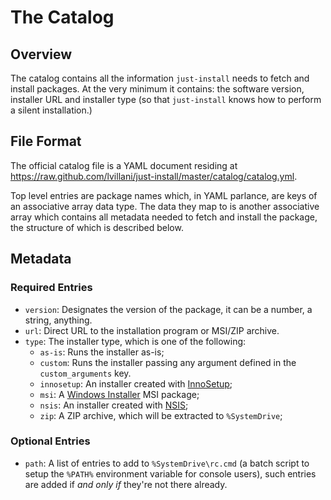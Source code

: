 The Catalog
===========

Overview
--------

The catalog contains all the information `just-install` needs to fetch and
install packages. At the very minimum it contains: the software version,
installer URL and installer type (so that `just-install` knows how to perform a
silent installation.)



File Format
-----------

The official catalog file is a YAML document residing at
<https://raw.github.com/lvillani/just-install/master/catalog/catalog.yml>.

Top level entries are package names which, in YAML parlance, are keys of an
associative array data type. The data they map to is another associative array
which contains all metadata needed to fetch and install the package, the
structure of which is described below.

## Metadata

### Required Entries

* `version`: Designates the version of the package, it can be a number, a
  string, anything.
* `url`: Direct URL to the installation program or MSI/ZIP archive.
* `type`: The installer type, which is one of the following:
  + `as-is`: Runs the installer as-is;
  + `custom`: Runs the installer passing any argument defined in the `custom_arguments` key.
  + `innosetup`: An installer created with [InnoSetup](http://www.jrsoftware.org/isinfo.php);
  + `msi`: A [Windows Installer](http://msdn.microsoft.com/en-us/library/windows/desktop/cc185688%28v=vs.85%29.aspx) MSI package;
  + `nsis`: An installer created with [NSIS](http://nsis.sourceforge.net/Main_Page);
  + `zip`: A ZIP archive, which will be extracted to `%SystemDrive`;

### Optional Entries

* `path`: A list of entries to add to `%SystemDrive\rc.cmd` (a batch script to
  setup the `%PATH%` environment variable for console users), such entries are
  added if _and only if_ they're not there already.
